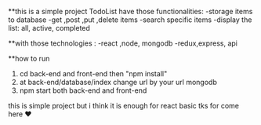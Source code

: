 **this is a simple project TodoList have those functionalities:
-storage items to database
-get ,post ,put ,delete items 
-search specific items
-display the list: all, active, completed

**with those technologies :
-react ,node, mongodb
-redux,express, api


**how to run
1. cd back-end and front-end then "npm install"
2. at back-end/database/index change url by your url mongodb
3. npm start both back-end and front-end

this is simple project but i think it is enough for react basic 
tks for come here ♥

